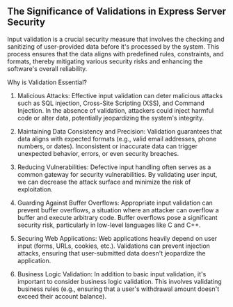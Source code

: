 ## The Significance of Validations in Express Server Security

Input validation is a crucial security measure that involves the checking and sanitizing of user-provided data before it's processed by the system. This process ensures that the data aligns with predefined rules, constraints, and formats, thereby mitigating various security risks and enhancing the software's overall reliability.

Why is Validation Essential?

1. Malicious Attacks:
   Effective input validation can deter malicious attacks such as SQL injection, Cross-Site Scripting (XSS), and Command Injection. In the absence of validation, attackers could inject harmful code or alter data, potentially jeopardizing the system's integrity.

2. Maintaining Data Consistency and Precision:
   Validation guarantees that data aligns with expected formats (e.g., valid email addresses, phone numbers, or dates). Inconsistent or inaccurate data can trigger unexpected behavior, errors, or even security breaches.

3. Reducing Vulnerabilities:
   Defective input handling often serves as a common gateway for security vulnerabilities. By validating user input, we can decrease the attack surface and minimize the risk of exploitation.

4. Guarding Against Buffer Overflows:
   Appropriate input validation can prevent buffer overflows, a situation where an attacker can overflow a buffer and execute arbitrary code. Buffer overflows pose a significant security risk, particularly in low-level languages like C and C++.

5. Securing Web Applications:
   Web applications heavily depend on user input (forms, URLs, cookies, etc.). Validations can prevent injection attacks, ensuring that user-submitted data doesn't jeopardize the application.

6. Business Logic Validation:
   In addition to basic input validation, it's important to consider business logic validation. This involves validating business rules (e.g., ensuring that a user's withdrawal amount doesn't exceed their account balance).

